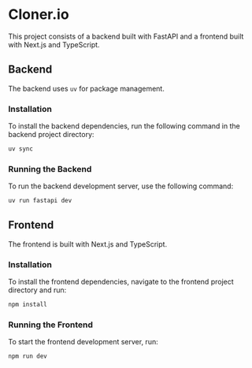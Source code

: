 # Cloner.io

This project consists of a backend built with FastAPI and a frontend built with Next.js and TypeScript.

## Backend

The backend uses `uv` for package management.

### Installation

To install the backend dependencies, run the following command in the backend project directory:

```bash
uv sync
```

### Running the Backend

To run the backend development server, use the following command:

```bash
uv run fastapi dev
```

## Frontend

The frontend is built with Next.js and TypeScript.

### Installation

To install the frontend dependencies, navigate to the frontend project directory and run:

```bash
npm install
```

### Running the Frontend

To start the frontend development server, run:

```bash
npm run dev
```
